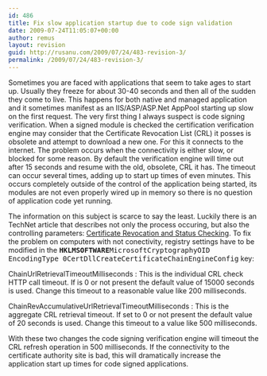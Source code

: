 ```yaml
---
id: 486
title: Fix slow application startup due to code sign validation
date: 2009-07-24T11:05:07+00:00
author: remus
layout: revision
guid: http://rusanu.com/2009/07/24/483-revision-3/
permalink: /2009/07/24/483-revision-3/
---
```

Sometimes you are faced with applications that seem to take ages to start up. Usually they freeze for about 30-40 seconds and then all of the sudden they come to live. This happens for both native and managed application and it sometimes manifest as an IIS/ASP/ASP.Net AppPool starting up slow on the first request. The very first thing I always suspect is code signing verification. When a signed module is checked the certification verification engine may consider that the Certificate Revocation List (CRL) it posses is obsolete and attempt to download a new one. For this it connects to the internet. The problem occurs when the connectivity is either slow, or blocked for some reason. By default the verification engine will time out after 15 seconds and resume with the old, obsolete, CRL it has. The timeout can occur several times, adding up to start up times of even minutes. This occurs completely outside of the control of the application being started, its modules are not even properly wired up in memory so there is no question of application code yet running.

The information on this subject is scarce to say the least. Luckily there is an TechNet article that describes not only the process occuring, but also the controlling parameters: <a href="http://technet.microsoft.com/en-us/library/bb457027.aspx" target="_blank">Certificate Revocation and Status Checking</a>. To fix the problem on computers with not conectivity, registry settings have to be modified in the <tt><strong>HKLMSOFTWARE</strong>MicrosoftCryptographyOID<br /> EncodingType 0CertDllCreateCertificateChainEngineConfig</tt> key:

ChainUrlRetrievalTimeoutMilliseconds
:   This is the individual CRL check HTTP call timeout. If is 0 or not present the default value of 15000 seconds is used. Change this timeout to a reasonable value like 200 milliseconds.

ChainRevAccumulativeUrlRetrievalTimeoutMilliseconds
:   This is the aggregate CRL retrieval timeout. If set to 0 or not present the default value of 20 seconds is used. Change this timeout to a value like 500 milliseconds.

With these two changes the code signing verification engine will timeout the CRL refresh operation in 500 milliseconds. If the connectivity to the certificate authority site is bad, this will dramatically increase the application start up times for code signed applications.
